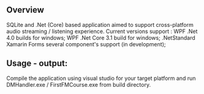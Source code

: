 ## Overview
SQLite and .Net (Core) based application aimed to support cross-platform audio streaming / listening experience.
Current versions support :
WPF .Net 4.0 builds for windows;
WPF .Net Core 3.1 build for windows;
.NetStandard Xamarin Forms several component's support (in development);

## Usage - output:
Compile the application using visual studio for your target platform and run DMHandler.exe / FirstFMCourse.exe from build directory.